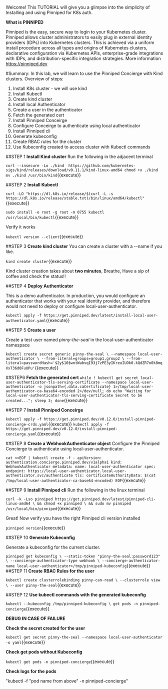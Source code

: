 Welcome!
This TUTORIAL will give you a glimpse into the simplicity of Installing and using Pinniped for K8s auth.

**What is PINNIPED**

Pinniped is the easy, secure way to login to your Kubernetes cluster.
Pinniped allows cluster administrators to easily plug in external identity providers (IDPs) into Kubernetes clusters. This is achieved via a uniform install procedure across all types and origins of Kubernetes clusters, declarative configuration via Kubernetes APIs, enterprise-grade integrations with IDPs, and distribution-specific integration strategies.
More information https://pinniped.dev

#Summary:
In this lab, we will learn to use the Pinniped Concierge with Kind clusters.
Overview of steps:
1. Install K8s cluster - we will use kind
2. Install Kubectl
3. Create kind cluster
4. Install local Authenticator
5. Create a user in the authenticator
6. Fetch the generated cert
7. Install Pinniped Conceirge
8. Configure Conceirge to authenticate using local authenticator
9. Install Pinniped cli
10. Generate kubeconfig
11. Create RBAC rules for the cluster
12. Use Kubeconfig created to access cluster with Kubectl commands

##STEP 1
**Install Kind cluster**
Run the following in the adjacent terminal

`curl --insecure -Lo ./kind  https://github.com/kubernetes-sigs/kind/releases/download/v0.11.1/kind-linux-amd64
chmod +x ./kind
mv ./kind /usr/bin/kind`{{execute}}

##STEP 2
**Install Kubectl**

<!---
`sudo apt-get update`{{execute}}

`sudo apt-get install -y apt-transport-https ca-certificates curl`{{execute}}

`sudo curl -fsSLo /usr/share/keyrings/kubernetes-archive-keyring.gpg https://packages.cloud.google.com/apt/doc/apt-key.gpg`{{execute}}

`echo "deb [signed-by=/usr/share/keyrings/kubernetes-archive-keyring.gpg] https://apt.kubernetes.io/ kubernetes-xenial main" | sudo tee /etc/apt/sources.list.d/kubernetes.list`{{execute}}

--->
`curl -LO "https://dl.k8s.io/release/$(curl -L -s https://dl.k8s.io/release/stable.txt)/bin/linux/amd64/kubectl"`{{execute}}

`sudo install -o root -g root -m 0755 kubectl /usr/local/bin/kubectl`{{execute}}

Verify it works

`kubectl version --client`{{execute}}

##STEP 3
**Create kind cluster**
You can create a cluster with a --name <clustername> if you like.

`kind create cluster`{{execute}}

Kind cluster creation takes about **two minutes**, Breathe, Have a sip of coffee and check the status!!  

##STEP 4
**Deploy Authenticator**

This is a demo authenticator. In production, you would configure an authenticator that works with your real identity provider, and therefore would not need to deploy or configure local-user-authenticator.

`kubectl apply -f https://get.pinniped.dev/latest/install-local-user-authenticator.yaml`{{execute}}

##STEP 5
**Create a user**

Create a test user named *pinny-the-seal* in the local-user-authenticator namespace

`kubectl create secret generic pinny-the-seal \
  --namespace local-user-authenticator \
  --from-literal=groups=group1,group2 \
  --from-literal=passwordHash='$2y$10$wntWabvqI93j7zPE3yIKreuIUOk0.kQdZR7o0k8mqXxT36d0FuUPu'`{{execute}}

##STEP6
**Fetch the generated cert**
`while ! kubectl get secret local-user-authenticator-tls-serving-certificate --namespace local-user-authenticator -o jsonpath={.data.caCertificate} 1>/tmp/local-user-authenticator-ca-base64-encoded 2>/dev/null; do echo "Waiting for local-user-authenticator-tls-serving-certificate Secret to be created..."; sleep 3; done`{{execute}}

##STEP 7
**Install Pinniped Conceirge**

`kubectl apply -f https://get.pinniped.dev/v0.12.0/install-pinniped-concierge-crds.yaml`{{execute}}
`kubectl apply -f https://get.pinniped.dev/v0.12.0/install-pinniped-concierge.yaml`{{execute}}


##STEP 8
**Create a WebhookAuthenticator object**
 Configure the Pinniped Concierge to authenticate using local-user-authenticator.

`cat <<EOF | kubectl create -f -
apiVersion: authentication.concierge.pinniped.dev/v1alpha1
kind: WebhookAuthenticator
metadata:
  name: local-user-authenticator
spec:
  endpoint: https://local-user-authenticator.local-user-authenticator.svc/authenticate
  tls:
    certificateAuthorityData: $(cat /tmp/local-user-authenticator-ca-base64-encoded)
EOF`{{execute}}


##STEP 9
**Install Pinniped cli**
Run the following in the linux terminal

`curl -k -Lso pinniped https://get.pinniped.dev/latest/pinniped-cli-linux-amd64 \
  && chmod +x pinniped \
  && sudo mv pinniped /usr/local/bin/pinniped`{{execute}}

Great! Now verify you have the right Pinniped cli version installed

`pinniped version`{{execute}}

##STEP 10
**Generate Kubeconfig**

Generate a kubeconfig for the current cluster.  

`pinniped get kubeconfig \
  --static-token "pinny-the-seal:password123" \
  --concierge-authenticator-type webhook \
  --concierge-authenticator-name local-user-authenticator>/tmp/pinniped-kubeconfig`{{execute}}
##STEP 11
**Create RBAC Rules for the user**

`kubectl create clusterrolebinding pinny-can-read \
  --clusterrole view \
  --user pinny-the-seal`{{execute}}

##STEP 12
**Use kubectl commands with the generated kubeconfig**

`kubectl --kubeconfig /tmp/pinniped-kubeconfig \
  get pods -n pinniped-concierge`{{execute}}

**DEBUG IN CASE OF FAILURE**

**Check the secret created for the user**

`kubectl get secret pinny-the-seal --namespace local-user-authenticator -o yaml`{{execute}}

**Check get pods without Kubeconfig**

`kubectl get pods -n pinniped-concierge`{{execute}}

**Check logs for the pods**

"kubectl -f "pod name from above" -n pinniped-concierge"
